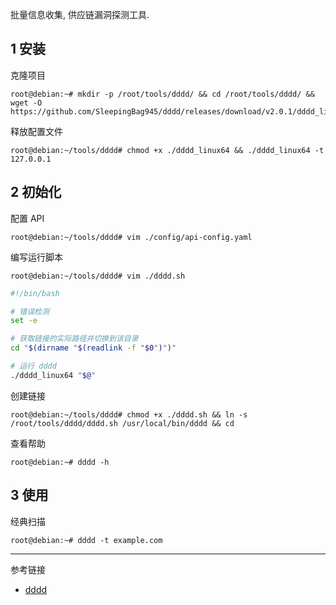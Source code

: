 批量信息收集, 供应链漏洞探测工具.

## 1 安装

克隆项目

```shell
root@debian:~# mkdir -p /root/tools/dddd/ && cd /root/tools/dddd/ && wget -O https://github.com/SleepingBag945/dddd/releases/download/v2.0.1/dddd_linux64
```

释放配置文件

```shell
root@debian:~/tools/dddd# chmod +x ./dddd_linux64 && ./dddd_linux64 -t 127.0.0.1
```

## 2 初始化

配置 API

```shell
root@debian:~/tools/dddd# vim ./config/api-config.yaml
```

编写运行脚本

```shell
root@debian:~/tools/dddd# vim ./dddd.sh
```

```sh
#!/bin/bash

# 错误检测
set -e

# 获取链接的实际路径并切换到该目录
cd "$(dirname "$(readlink -f "$0")")"

# 运行 dddd
./dddd_linux64 "$@"

```

创建链接

```shell
root@debian:~/tools/dddd# chmod +x ./dddd.sh && ln -s /root/tools/dddd/dddd.sh /usr/local/bin/dddd && cd
```

查看帮助

```shell
root@debian:~# dddd -h
```

## 3 使用

经典扫描

```shell
root@debian:~# dddd -t example.com
```

---

参考链接

- [dddd](https://github.com/SleepingBag945/dddd)
